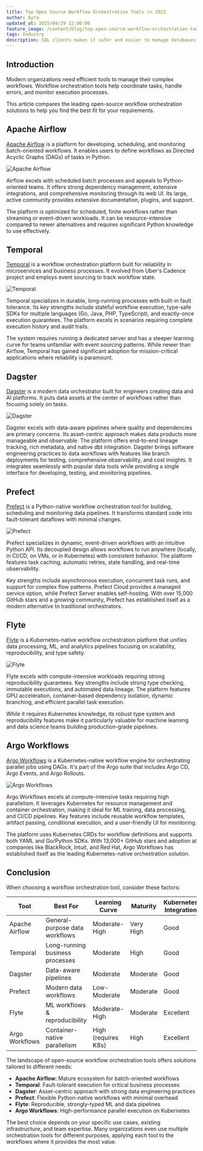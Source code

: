 ```yaml
---
title: Top Open Source Workflow Orchestration Tools in 2025
author: Ayra
updated_at: 2025/04/29 12:00:00
feature_image: /content/blog/top-open-source-workflow-orchestration-tools/banner.webp
tags: Industry
description: SQL clients makes it safer and easier to manage databases. In this post, we are taking a look at open source SQL clients options for you to try in 2024.
---
```


## Introduction

Modern organizations need efficient tools to manage their complex workflows. Workflow orchestration tools help coordinate tasks, handle errors, and monitor execution processes.

This article compares the leading open-source workflow orchestration solutions to help you find the best fit for your requirements.

## Apache Airflow

[Apache Airflow](https://airflow.apache.org/) is a platform for developing, scheduling, and monitoring batch-oriented workflows. It enables users to define workflows as Directed Acyclic Graphs (DAGs) of tasks in Python.

![Apache Airflow](/content/blog/top-open-source-workflow-orchestration-tools/airflow.webp)

Airflow excels with scheduled batch processes and appeals to Python-oriented teams. It offers strong dependency management, extensive integrations, and comprehensive monitoring through its web UI. Its large, active community provides extensive documentation, plugins, and support.

The platform is optimized for scheduled, finite workflows rather than streaming or event-driven workloads. It can be resource-intensive compared to newer alternatives and requires significant Python knowledge to use effectively.

## Temporal

[Temporal](https://github.com/temporalio/temporal) is a workflow orchestration platform built for reliability in microservices and business processes. It evolved from Uber's Cadence project and employs event sourcing to track workflow state.

![Temporal](/content/blog/top-open-source-workflow-orchestration-tools/temporal.webp)

Temporal specializes in durable, long-running processes with built-in fault tolerance. Its key strengths include stateful workflow execution, type-safe SDKs for multiple languages (Go, Java, PHP, TypeScript), and exactly-once execution guarantees. The platform excels in scenarios requiring complete execution history and audit trails.

The system requires running a dedicated server and has a steeper learning curve for teams unfamiliar with event sourcing patterns. While newer than Airflow, Temporal has gained significant adoption for mission-critical applications where reliability is paramount.

## Dagster

[Dagster](https://dagster.io/) is a modern data orchestrator built for engineers creating data and AI platforms. It puts data assets at the center of workflows rather than focusing solely on tasks.

![Dagster](/content/blog/top-open-source-workflow-orchestration-tools/dagster.webp)

Dagster excels with data-aware pipelines where quality and dependencies are primary concerns. Its asset-centric approach makes data products more manageable and observable. The platform offers end-to-end lineage tracking, rich metadata, and native dbt integration. Dagster brings software engineering practices to data workflows with features like branch deployments for testing, comprehensive observability, and cost insights. It integrates seamlessly with popular data tools while providing a single interface for developing, testing, and monitoring pipelines.

## Prefect

[Prefect](https://www.prefect.io/) is a Python-native workflow orchestration tool for building, scheduling and monitoring data pipelines. It transforms standard code into fault-tolerant dataflows with minimal changes.

![Prefect](/content/blog/top-open-source-workflow-orchestration-tools/prefect.webp)

Prefect specializes in dynamic, event-driven workflows with an intuitive Python API. Its decoupled design allows workflows to run anywhere (locally, in CI/CD, on VMs, or in Kubernetes) with consistent behavior. The platform features task caching, automatic retries, state handling, and real-time observability.

Key strengths include asynchronous execution, concurrent task runs, and support for complex flow patterns. Prefect Cloud provides a managed service option, while Prefect Server enables self-hosting. With over 15,000 GitHub stars and a growing community, Prefect has established itself as a modern alternative to traditional orchestrators.

## Flyte

[Flyte](https://github.com/flyteorg/flyte) is a Kubernetes-native workflow orchestration platform that unifies data processing, ML, and analytics pipelines focusing on scalability, reproducibility, and type safety.

![Flyte](/content/blog/top-open-source-workflow-orchestration-tools/flyte.webp)

Flyte excels with compute-intensive workloads requiring strong reproducibility guarantees. Key strengths include strong type checking, immutable executions, and automated data lineage. The platform features GPU acceleration, container-based dependency isolation, dynamic branching, and efficient parallel task execution.

While it requires Kubernetes knowledge, its robust type system and reproducibility features make it particularly valuable for machine learning and data science teams building production-grade pipelines.

## Argo Workflows

[Argo Workflows](https://github.com/argoproj/argo-workflows) is a Kubernetes-native workflow engine for orchestrating parallel jobs using DAGs. It's part of the Argo suite that includes Argo CD, Argo Events, and Argo Rollouts.

![Argo Workflows](/content/blog/top-open-source-workflow-orchestration-tools/argo.webp)

Argo Workflows excels at compute-intensive tasks requiring high parallelism. It leverages Kubernetes for resource management and container orchestration, making it ideal for ML training, data processing, and CI/CD pipelines. Key features include reusable workflow templates, artifact passing, conditional execution, and a user-friendly UI for monitoring.

The platform uses Kubernetes CRDs for workflow definitions and supports both YAML and Go/Python SDKs. With 13,000+ GitHub stars and adoption at companies like BlackRock, Intuit, and Red Hat, Argo Workflows has established itself as the leading Kubernetes-native orchestration solution.

## Conclusion

When choosing a workflow orchestration tool, consider these factors:

| Tool           | Best For                        | Learning Curve      | Maturity  | Kubernetes Integration |
| -------------- | ------------------------------- | ------------------- | --------- | ---------------------- |
| Apache Airflow | General-purpose data workflows  | Moderate-High       | Very High | Good                   |
| Temporal       | Long-running business processes | Moderate            | High      | Good                   |
| Dagster        | Data-aware pipelines            | Moderate            | Moderate  | Good                   |
| Prefect        | Modern data workflows           | Low-Moderate        | Moderate  | Good                   |
| Flyte          | ML workflows & reproducibility  | Moderate-High       | Moderate  | Excellent              |
| Argo Workflows | Container-native parallelism    | High (requires K8s) | High      | Excellent              |

The landscape of open-source workflow orchestration tools offers solutions tailored to different needs:

- **Apache Airflow**: Mature ecosystem for batch-oriented workflows
- **Temporal**: Fault-tolerant execution for critical business processes
- **Dagster**: Asset-centric approach with strong data engineering practices
- **Prefect**: Flexible Python-native workflows with minimal overhead
- **Flyte**: Reproducible, strongly-typed ML and data pipelines
- **Argo Workflows**: High-performance parallel execution on Kubernetes

The best choice depends on your specific use cases, existing infrastructure, and team expertise. Many organizations even use multiple orchestration tools for different purposes, applying each tool to the workflows where it provides the most value.
